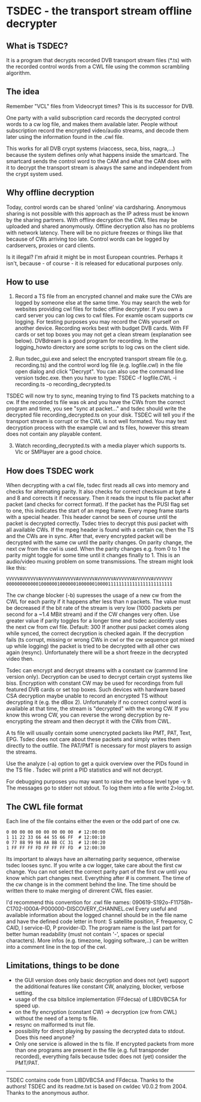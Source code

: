 # TSDEC - the transport stream offline decrypter


## What is TSDEC?

It is a program that decrypts recorded DVB transport stream files (*.ts) 
with the recorded control words from a CWL file using the common scrambling 
algorithm.


## The idea

Remember "VCL" files from Videocrypt times? This is its successor for DVB.

One party with a valid subscription card records the decrypted control words
to a cw log file, and makes them available later.
People without subscription record the encrypted video/audio streams, and
decode them later using the information found in the .cwl file.

This works for all DVB crypt systems (viaccess, seca, biss, nagra,...) because 
the system defines only what happens inside the smartcard. The smartcard sends 
the control word to the CAM and what the CAM does with it to decrypt the 
transport stream is always the same and independent from the crypt system used.


## Why offline decryption

Today, control words can be shared 'online' via cardsharing. Anonymous sharing 
is not possible with this approach as the IP adress must be known by the sharing 
partners. With offline decryption the CWL files may be uploaded and shared 
anonymously. 
Offline decryption also has no problems with network latency. There will be 
no picture freezes or things like that because of CWs arriving too late.
Control words can be logged by cardservers, proxies or card clients.

Is it illegal? I'm afraid it might be in most European countries.
Perhaps it isn't, because - of course - it is released for educational purposes
only. 


## How to use

1. Record a TS file from an encrypted channel and make sure the CWs are logged 
by someone else at the same time. You may search the web for websites providing
cwl files for tsdec offline decrypter. If you own a card server you can log cws
to cwl files. For examle oscam supports cw logging.
For testing purposes you may record the CWs yourself on another device. 
Recording works best with budget DVB cards. With FF cards or set top boxes you 
may not get a clean stream (explanation see below). DVBdream is a good program 
for recording. In the logging_howto directory are some scripts to log cws on the 
client side.

2. Run tsdec_gui.exe and select the encrypted transport stream file (e.g. 
recording.ts) and the control word log file (e.g. logfile.cwl) in the file open 
dialog and click "Decrypt". 
You can also use the command line version tsdec.exe. then you have to type:
TSDEC -f logfile.CWL -i recording.ts -o recording_decrypted.ts

TSDEC will now try to sync, meaning trying to find TS packets matching to a 
cw. If the recorded ts file was ok and you have the CWs from the correct 
program and time, you see "sync at packet..." and tsdec should write the 
decrypted file recording_decrypted.ts on your disk. 
TSDEC will tell you if the transport stream is corrupt or the CWL is not well 
formated. 
You may test decryption process with the example cwl and ts files, however this
stream does not contain any playable content.

3. Watch recording_decrypted.ts with a media player which supports ts. Vlc or 
SMPlayer are a good choice.


## How does TSDEC work

When decrypting with a cwl file, tsdec first reads all cws into memory and 
checks for alternating parity. It also checks for correct checksum at byte 4 
and 8 and corrects it if necessary. 
Then it reads the input ts file packet after packet (and checks for correct 
format). If the packet has the PUSI flag set to one, this indicates the start of 
an mpeg frame. Every mpeg frame starts with a special header. This header cannot 
be seen of course until the packet is decrypted correctly. Tsdec tries to decrypt
this pusi packet with all available CWs. If the mpeg header is found with a 
certain cw, then the TS and the CWs are in sync. After that, every encrypted 
packet will be decrypted with the same cw until the parity changes. On parity 
change, the next cw from the cwl is used.
When the parity changes e.g. from 0 to 1 the parity might toggle for some time 
until it changes finally to 1. This is an audio/video muxing problem on some 
transmissions. The stream might look like this:
```
VVVVVAVVVVVVAVVVVVVAVVVVVVAVVVVVVAVVVVVVAVVVVVVAVVVVVVAVVVVVVV
00000000000010000001000000100000010000111111111111111111111111
```
The cw change blocker (-b) supresses the usage of a new cw from the CWL for each 
parity if it happens after less than n packets. The value must be decreased if 
the bit rate of the stream is very low (1000 packets per second for a ~1.4 MBit 
stream) and if the CW changes very often. Use greater value if parity toggles 
for a longer time and tsdec accidently uses the next cw from cwl file. 
Default: 300
If another pusi packet comes along while synced, the correct decryption is 
checked again. If the decryption fails (ts corrupt, missing or wrong CWs in cwl 
or the cw sequence got mixed up while logging) the packet is tried to be 
decrypted with all other cws again (resync). Unfortunately there will be a short 
freeze in the decrypted video then. 

Tsdec can encrypt and decrypt streams with a constant cw (cammnd line version 
only). Decryption can be used to decrypt certain crypt systems like biss. 
Encryption with constant CW may be used for recordings from full featured DVB
cards or set top boxes. Such devices with hardware based CSA decryption maybe
unable to record an encrypted TS without decrypting it (e.g. the dBox 2). 
Unfortunately if no correct control word is available at that time, the stream 
is "decrypted" with the wrong CW. If you know this wrong CW, you can reverse the 
wrong decryption by re-encrypting the stream and then decrypt it with the CWs 
from CWL.

A ts file will usually contain some unencrypted packets like PMT, PAT, Text, EPG.
Tsdec does not care about these packets and simply writes them directly to the 
outfile. The PAT/PMT is necessary for most players to assign the streams.

Use the analyze (-a) option to get a quick overview over the PIDs found in the 
TS file . Tsdec will print a PID statistics and will not decrypt.

For debugging purposes you may want to raise the verbose level type -v 9. The 
messages go to stderr not stdout. To log them into a file write 2>log.txt.

## The CWL file format

Each line of the file contains either the even or the odd part of one cw.
```
0 00 00 00 00 00 00 00 00  # 12:00:00
1 11 22 33 66 44 55 66 FF  # 12:00:10
0 77 88 99 98 AA BB CC 31  # 12:00:20
1 FF FF FF FD FF FF FF FD  # 12:00:30
```
Its important to always have an alternating parity sequence, otherwise tsdec 
looses sync. If you write a cw logger, take care about the first cw change. You
can not select the correct parity part of the first cw until you know which part
changes next.
Everything after # is comment. The time of the cw change is in the comment behind 
the line. The time should be written there to make merging of dirrerent CWL files 
easier.

I'd recommend this convention for .cwl file names:
  090619-S192o-F11758h-C1702-I000A-P000000-DISCOVERY_CHANNEL.cwl
Every useful and available information about the logged channel should be in the 
file name and have the defined code letter in front:
S  satellite position, F  frequency, C  CAID, I  service-ID, P  provider-ID.
The program name is the last part for better human readability (must not contain 
'-', spaces or special characters).
More infos (e.g. timezone, logging software,..) can be written into a comment
line in the top of the cwl.

  
## Limitations, things to be done

- the GUI version does only basic decryption and does not (yet) support the 
  additional features like constant CW, analyzing, blocker, verbose setting.
- usage of the csa bitslice implementation (FFdecsa) of LIBDVBCSA for speed up.
- on the fly encryption (constant CW) -> decryption (cw from CWL) without 
  the need of a temp ts file.
- resync on malformed ts inut file.
- possibility for direct playing by passing the decrypted data to stdout. Does 
  this need anyone? 
- Only one service is allowed in the ts file. If encrypted packets from more 
  than one programs are present in the file (e.g. full transponder recorded), 
  everything fails because tsdec does not (yet) consider the PMT/PAT.

------------------------------------------------------------------
TSDEC contains code from LIBDVBCSA and FFdecsa. Thanks to the authors!
TSDEC and its readme.txt is based on cwldec V0.0.2 from 2004. Thanks to the 
anonymous author.
